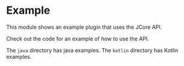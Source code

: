 # Example
This module shows an example plugin that uses the JCore API.

Check out the code for an example of how to use the API.

The `java` directory has java examples. The `kotlin` directory has Kotlin examples.